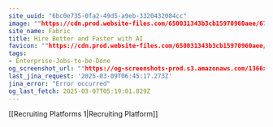 ```yaml
---
site_uuid: "6bc0e735-0fa2-49d5-a9eb-3320432084cc"
image: ""https://cdn.prod.website-files.com/650031343b3cb15970960aee/6759f31c057f5856fd2a85a7_Fabric%20Deck%20(AI%20Interviewing).jpg""
site_name: Fabric
title: Hire Better and Faster with AI
favicon: ""https://cdn.prod.website-files.com/650031343b3cb15970960aee/650ab274e1de5f7e3b6ae6fd_fabric_logomark_enclosed.png""
tags:
- Enterprise-Jobs-to-be-Done
og_screenshot_url: ""https://og-screenshots-prod.s3.amazonaws.com/1366x768/80/false/d3813120a803dbfcec1175f3f34eaaafe0bc0dc7eb5508d85111f9c0cee29f86.jpeg""
last_jina_request: '2025-03-09T06:45:17.273Z'
jina_error: "Error occurred"
og_last_fetch: 2025-03-07T05:19:01.829Z
---
```

[[Recruiting Platforms 1|Recruiting Platform]]
